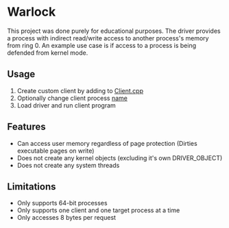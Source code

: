 # Warlock
This project was done purely for educational purposes. The driver provides a process with indirect read/write access to another process's memory from ring 0. An example use case is if access to a process is being defended from kernel mode.



## Usage

1. Create custom client by adding to [Client.cpp](https://github.com/Tserith/Warlock/blob/master/Client/Client.cpp)
2. Optionally change client process [name](https://github.com/Tserith/Warlock/blob/master/Warlock/Common.h#L5)
3. Load driver and run client program



## Features

- Can access user memory regardless of page protection (Dirties executable pages on write)
- Does not create any kernel objects (excluding it's own DRIVER_OBJECT)
- Does not create any system threads



## Limitations

- Only supports 64-bit processes
- Only supports one client and one target process at a time
- Only accesses 8 bytes per request